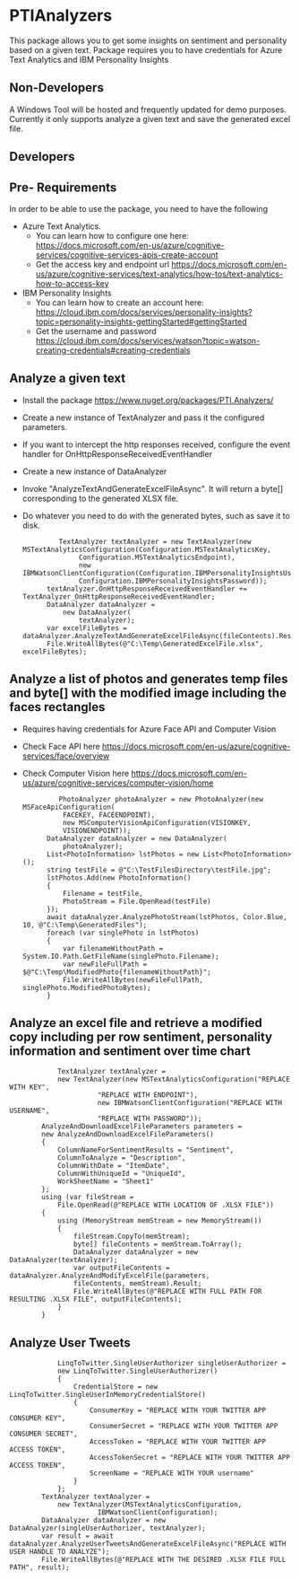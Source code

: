 # PTIAnalyzers
This package allows you to get some insights on sentiment and personality based on a given text. Package requires you to have credentials for Azure Text Analytics and IBM Personality Insights

## Non-Developers
A Windows Tool will be hosted and frequently updated for demo purposes. Currently it only supports analyze a given text and save the generated excel file.

## Developers
## Pre- Requirements
In order to be able to use the package, you need to have the following
* Azure Text Analytics. 
  * You can learn how to configure one here: https://docs.microsoft.com/en-us/azure/cognitive-services/cognitive-services-apis-create-account
  * Get the access key and endpoint url https://docs.microsoft.com/en-us/azure/cognitive-services/text-analytics/how-tos/text-analytics-how-to-access-key
* IBM Personality Insights
  * You can learn how to create an account here: https://cloud.ibm.com/docs/services/personality-insights?topic=personality-insights-gettingStarted#gettingStarted
  * Get the username and password https://cloud.ibm.com/docs/services/watson?topic=watson-creating-credentials#creating-credentials
  

## Analyze a given text
* Install the package https://www.nuget.org/packages/PTI.Analyzers/
* Create a new instance of TextAnalyzer and pass it the configured parameters.
* If you want to intercept the http responses received, configure the event handler for OnHttpResponseReceivedEventHandler
* Create a new instance of DataAnalyzer
* Invoke "AnalyzeTextAndGenerateExcelFileAsync". It will return a byte[] corresponding to the generated XLSX file.
* Do whatever you need to do with the generated bytes, such as save it to disk.

               TextAnalyzer textAnalyzer = new TextAnalyzer(new MSTextAnalyticsConfiguration(Configuration.MSTextAnalyticsKey,
                    Configuration.MSTextAnalyticsEndpoint),
                    new IBMWatsonClientConfiguration(Configuration.IBMPersonalityInsightsUsername,
                    Configuration.IBMPersonalityInsightsPassword));
            textAnalyzer.OnHttpResponseReceivedEventHandler += TextAnalyzer_OnHttpResponseReceivedEventHandler;
            DataAnalyzer dataAnalyzer =
                new DataAnalyzer(
                    textAnalyzer);
            var excelFileBytes = dataAnalyzer.AnalyzeTextAndGenerateExcelFileAsync(fileContents).Result;
            File.WriteAllBytes(@"C:\Temp\GeneratedExcelFile.xlsx", excelFileBytes);
            
## Analyze a list of photos and generates temp files and byte[] with the modified image including the faces rectangles
* Requires having credentials for Azure Face API and Computer Vision
* Check Face API here https://docs.microsoft.com/en-us/azure/cognitive-services/face/overview
* Check Computer Vision here https://docs.microsoft.com/en-us/azure/cognitive-services/computer-vision/home
               
               PhotoAnalyzer photoAnalyzer = new PhotoAnalyzer(new MSFaceApiConfiguration(
                FACEKEY, FACEENDPOINT),
                new MSComputerVisionApiConfiguration(VISIONKEY,
                VISIONENDPOINT));
            DataAnalyzer dataAnalyzer = new DataAnalyzer(
                photoAnalyzer);
            List<PhotoInformation> lstPhotos = new List<PhotoInformation>();
            string testFile = @"C:\TestFilesDirectory\testFile.jpg";
            lstPhotos.Add(new PhotoInformation()
            {
                Filename = testFile,
                PhotoStream = File.OpenRead(testFile)
            });
            await dataAnalyzer.AnalyzePhotoStream(lstPhotos, Color.Blue, 10, @"C:\Temp\GeneratedFiles");
            foreach (var singlePhoto in lstPhotos)
            {
                var filenameWithoutPath = System.IO.Path.GetFileName(singlePhoto.Filename);
                var newFileFullPath = $@"C:\Temp\ModifiedPhoto{filenameWithoutPath}";
                File.WriteAllBytes(newFileFullPath, singlePhoto.ModifiedPhotoBytes);
            }

## Analyze an excel file and retrieve a modified copy including per row sentiment, personality information and sentiment over time chart
                TextAnalyzer textAnalyzer =
                new TextAnalyzer(new MSTextAnalyticsConfiguration("REPLACE WITH KEY",
                          "REPLACE WITH ENDPOINT"),
                          new IBMWatsonClientConfiguration("REPLACE WITH USERNAME",
                          "REPLACE WITH PASSWORD"));
            AnalyzeAndDownloadExcelFileParameters parameters =
            new AnalyzeAndDownloadExcelFileParameters()
            {
                ColumnNameForSentimentResults = "Sentiment",
                ColumnToAnalyze = "Description",
                ColumnWithDate = "ItemDate",
                ColumnWithUniqueId = "UniqueId",
                WorkSheetName = "Sheet1"
            };
            using (var fileStream =
                File.OpenRead(@"REPLACE WITH LOCATION OF .XLSX FILE"))
            {
                using (MemoryStream memStream = new MemoryStream())
                {
                    fileStream.CopyTo(memStream);
                    byte[] fileContents = memStream.ToArray();
                    DataAnalyzer dataAnalyzer = new DataAnalyzer(textAnalyzer);
                    var outputFileContents = dataAnalyzer.AnalyzeAndModifyExcelFile(parameters,
                    fileContents, memStream).Result;
                    File.WriteAllBytes(@"REPLACE WITH FULL PATH FOR RESULTING .XLSX FILE", outputFileContents);
                }
            }
            
## Analyze User Tweets
                LinqToTwitter.SingleUserAuthorizer singleUserAuthorizer =
                new LinqToTwitter.SingleUserAuthorizer()
                {
                    CredentialStore = new LinqToTwitter.SingleUserInMemoryCredentialStore()
                    {
                        ConsumerKey = "REPLACE WITH YOUR TWITTER APP CONSUMER KEY",
                        ConsumerSecret = "REPLACE WITH YOUR TWITTER APP CONSUMER SECRET",
                        AccessToken = "REPLACE WITH YOUR TWITTER APP ACCESS TOKEN",
                        AccessTokenSecret = "REPLACE WITH YOUR TWITTER APP ACCESS TOKEN",
                        ScreenName = "REPLACE WITH YOUR username"
                    }
                };
            TextAnalyzer textAnalyzer =
                new TextAnalyzer(MSTextAnalyticsConfiguration,
                          IBMWatsonClientConfiguration);
            DataAnalyzer dataAnalyzer = new DataAnalyzer(singleUserAuthorizer, textAnalyzer);
            var result = await dataAnalyzer.AnalyzeUserTweetsAndGenerateExcelFileAsync("REPLACE WITH USER HANDLE TO ANALYZE");
            File.WriteAllBytes(@"REPLACE WITH THE DESIRED .XLSX FILE FULL PATH", result);
